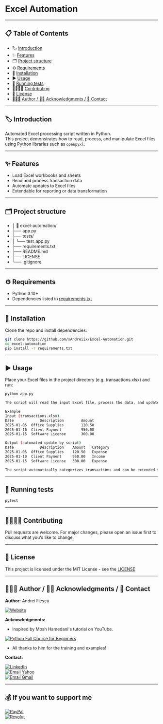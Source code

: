 # Excel Automation

---

## 📋 Table of Contents
- ️🏷️ [Introduction](Introduction)
- ✨ [Features](Features)
- 🗂️ [Project structure](Projectstructure)
- ⚙️ [Requirements](Requirements)
- 💾 [Installation](Installation)
- ▶️ [Usage](Usage)
- 🧪 [Running tests](#Runningtests)
- 🫱🏻‍🫲🏼‍ [Contributing](Contributing)
- 📜 [License](License)
- [👨🏻‍💻 Author / 🙏🏻 Acknowledgments / 📩 Contact](Author/Acknowledgments/Contact)

---

## 🏷️ Introduction
Automated Excel processing script written in Python.  
This project demonstrates how to read, process, and manipulate Excel files using Python libraries such as `openpyxl`.

<!-- ## 🛡️ Badges -->
<!-- ## 💻️ Live Demo -->
<!-- ## 📷️ Screenshots -->

---

## ✨ Features
- Load Excel workbooks and sheets
- Read and process transaction data
- Automate updates to Excel files
- Extendable for reporting or data transformation

---

## 🗂️ Project structure
- │ 📂 excel-automation/
- ├── app.py
- ├── tests/
- │   └── test_app.py
- ├── requirements.txt
- ├── README.md
- ├── LICENSE
- └── .gitignore

---

## ⚙️ Requirements
- Python 3.10+
- Dependencies listed in [requirements.txt](requirements.txt)

---

## 💾 Installation
Clone the repo and install dependencies:

```bash
git clone https://github.com/xAndreiix/Excel-Automation.git
cd excel-automation
pip install -r requirements.txt
```

---

## ▶️ Usage
Place your Excel files in the project directory (e.g. transactions.xlsx) and run:
```bash 
python app.py

The script will read the input Excel file, process the data, and update the workbook or create a new one depending on your use case.

Example
Input (transactions.xlsx)
Date	        Description	       Amount
2025-01-05	Office Supplies	       120.50
2025-01-10	Client Payment	       950.00
2025-01-15	Software License       300.00

Output (automated update by script)
Date	        Description	   Amount	Category
2025-01-05	Office Supplies	   120.50	Expense
2025-01-10	Client Payment	   950.00	Income
2025-01-15	Software License   300.00	Expense

The script automatically categorizes transactions and can be extended to add more rules, generate reports, or export summaries.
```
<!-- ## 🔧 Configuration -->

---

## 🧪 Running tests
```bash
pytest
```
<!-- ## 📦 Deployment -->
<!-- ## ⚠️ Notes -->
<!-- ## 🛣️ Road Map -->
<!-- ## ❓ FAQ -->

---

## 🫱🏻‍🫲🏼 Contributing
Pull requests are welcome.
For major changes, please open an issue first to discuss what you’d like to change.
<!-- ## 📝 Changelog -->

---

## 📜 License
This project is licensed under the MIT License - see the [LICENSE](LICENSE)

---

## 👨🏻‍💻 Author / 🙏🏻 Acknowledgments / 📩 Contact
**Author:** 
Andrei Iliescu

[![Website](https://img.shields.io/badge/Website-PORTFOLIO-gold?style=for-the-badge&logo=about-dot-me&logoColor=white)](https://xandreiix.github.io/Andrei-Iliescu-Portfolio/)

**Acknowledgments:**  
- Inspired by Mosh Hamedani's tutorial on YouTube.

[![Python Full Course for Beginners](https://img.shields.io/badge/YouTube-FF0000?style=for-the-badge&logo=YouTube&logoColor=white)](https://www.youtube.com/watch?v=_uQrJ0TkZlc&ab_channel=ProgrammingwithMosh)
- All thanks to him for the training and examples!

**Contact:**  

[![LinkedIn](https://img.shields.io/badge/LinkedIn-0077B5?style=for-the-badge&logo=linkedin&logoColor=white)](https://linkedin.com/in/andrei-iliescu-aa7910214)<br>
[![Email Yahoo](https://img.shields.io/badge/Email-andrey_iliescu%40yahoo.com-6001D2?style=for-the-badge&logoColor=white)](mailto:andrey_iliescu@yahoo.com)<br>
[![Email Gmail](https://img.shields.io/badge/Gmail-andrei.iliescu13102000%40gmail.com-D14836?style=for-the-badge&logo=gmail&logoColor=white)](mailto:andrei.iliescu13102000@gmail.com)

---

## 💰 If you want to support me
[![PayPal](https://img.shields.io/badge/PayPal-xAndreiix-00457C?style=for-the-badge&logo=paypal&logoColor=white)](https://paypal.me/xAndreiix)<br>
[![Revolut](https://img.shields.io/badge/Revolut-xAndreiix-001B2E?style=for-the-badge&logoColor=white)](https://revolut.me/xandreiix)

